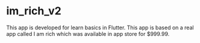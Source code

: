 # im_rich_v2

This app is developed for learn basics in Flutter. This app is based on a real app called I am rich which was available in app store for  $999.99. 
